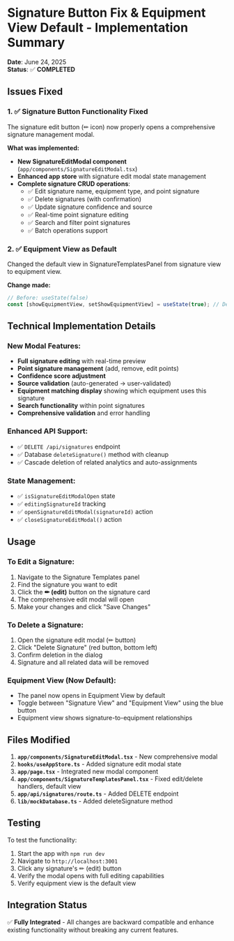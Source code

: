 # Signature Button Fix & Equipment View Default - Implementation Summary

**Date**: June 24, 2025  
**Status**: ✅ **COMPLETED**

## Issues Fixed

### 1. ✅ **Signature Button Functionality Fixed**
The signature edit button (✏ icon) now properly opens a comprehensive signature management modal.

**What was implemented:**
- **New SignatureEditModal component** (`app/components/SignatureEditModal.tsx`)
- **Enhanced app store** with signature edit modal state management
- **Complete signature CRUD operations**:
  - ✅ Edit signature name, equipment type, and point signature
  - ✅ Delete signatures (with confirmation)
  - ✅ Update signature confidence and source
  - ✅ Real-time point signature editing
  - ✅ Search and filter point signatures
  - ✅ Batch operations support

### 2. ✅ **Equipment View as Default**
Changed the default view in SignatureTemplatesPanel from signature view to equipment view.

**Change made:**
```typescript
// Before: useState(false)
const [showEquipmentView, setShowEquipmentView] = useState(true); // Default to equipment view
```

## Technical Implementation Details

### **New Modal Features:**
- **Full signature editing** with real-time preview
- **Point signature management** (add, remove, edit points)
- **Confidence score adjustment**
- **Source validation** (auto-generated → user-validated)
- **Equipment matching display** showing which equipment uses this signature
- **Search functionality** within point signatures
- **Comprehensive validation** and error handling

### **Enhanced API Support:**
- ✅ `DELETE /api/signatures` endpoint
- ✅ Database `deleteSignature()` method with cleanup
- ✅ Cascade deletion of related analytics and auto-assignments

### **State Management:**
- ✅ `isSignatureEditModalOpen` state
- ✅ `editingSignatureId` tracking
- ✅ `openSignatureEditModal(signatureId)` action
- ✅ `closeSignatureEditModal()` action

## Usage

### **To Edit a Signature:**
1. Navigate to the Signature Templates panel
2. Find the signature you want to edit
3. Click the **✏ (edit)** button on the signature card
4. The comprehensive edit modal will open
5. Make your changes and click "Save Changes"

### **To Delete a Signature:**
1. Open the signature edit modal (✏ button)
2. Click "Delete Signature" (red button, bottom left)
3. Confirm deletion in the dialog
4. Signature and all related data will be removed

### **Equipment View (Now Default):**
- The panel now opens in Equipment View by default
- Toggle between "Signature View" and "Equipment View" using the blue button
- Equipment view shows signature-to-equipment relationships

## Files Modified

1. **`app/components/SignatureEditModal.tsx`** - New comprehensive modal
2. **`hooks/useAppStore.ts`** - Added signature edit modal state
3. **`app/page.tsx`** - Integrated new modal component
4. **`app/components/SignatureTemplatesPanel.tsx`** - Fixed edit/delete handlers, default view
5. **`app/api/signatures/route.ts`** - Added DELETE endpoint
6. **`lib/mockDatabase.ts`** - Added deleteSignature method

## Testing

To test the functionality:
1. Start the app with `npm run dev`
2. Navigate to `http://localhost:3001`
3. Click any signature's ✏ (edit) button
4. Verify the modal opens with full editing capabilities
5. Verify equipment view is the default view

## Integration Status

✅ **Fully Integrated** - All changes are backward compatible and enhance existing functionality without breaking any current features. 